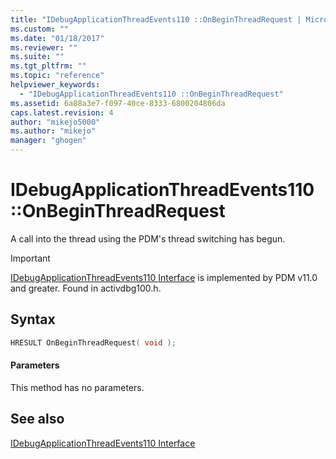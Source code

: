 ```yaml
---
title: "IDebugApplicationThreadEvents110 ::OnBeginThreadRequest | Microsoft Docs"
ms.custom: ""
ms.date: "01/18/2017"
ms.reviewer: ""
ms.suite: ""
ms.tgt_pltfrm: ""
ms.topic: "reference"
helpviewer_keywords: 
  - "IDebugApplicationThreadEvents110 ::OnBeginThreadRequest"
ms.assetid: 6a88a3e7-f097-40ce-8333-6800204806da
caps.latest.revision: 4
author: "mikejo5000"
ms.author: "mikejo"
manager: "ghogen"
---
```

# IDebugApplicationThreadEvents110 ::OnBeginThreadRequest
A call into the thread using the PDM's thread switching has begun.  
  
> [!IMPORTANT]
> [IDebugApplicationThreadEvents110 Interface](../../winscript/reference/idebugapplicationthreadevents110-interface.md) is implemented by PDM v11.0 and greater. Found in activdbg100.h.  
  
## Syntax  
  
```cpp  
HRESULT OnBeginThreadRequest( void );  
```  
  
#### Parameters  
 This method has no parameters.  
  
## See also  
 [IDebugApplicationThreadEvents110 Interface](../../winscript/reference/idebugapplicationthreadevents110-interface.md)